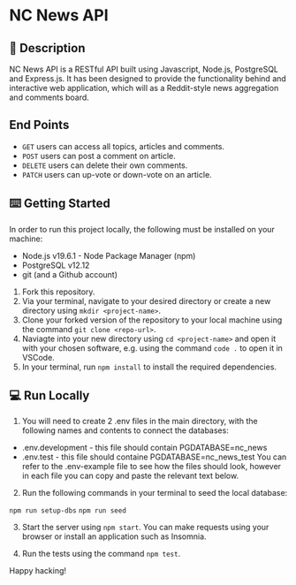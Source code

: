 # NC News API

## 📝 Description

NC News API is a RESTful API built using Javascript, Node.js, PostgreSQL and Express.js. It has been designed to provide the functionality behind and interactive web application, which will as a Reddit-style news aggregation and comments board. 

## End Points

* `GET` users can access all topics, articles and comments.
* `POST` users can post a comment on article.
* `DELETE` users can delete their own comments.
* `PATCH` users can up-vote or down-vote on an article.

## ⌨️ Getting Started

In order to run this project locally, the following must be installed on your machine:

* Node.js v19.6.1 - Node Package Manager (npm)
* PostgreSQL v12.12 
* git (and a Github account)

1. Fork this repository.
2. Via your terminal, navigate to your desired directory or create a new directory using `mkdir <project-name>`. 
3. Clone your forked version of the repository to your local machine using the command `git clone <repo-url>`.
3. Naviagte into your new directory using `cd <project-name>` and open it with your chosen software, e.g. using the command `code .` to open it in VSCode.
4. In your terminal, run `npm install` to install the required dependencies.

## 💻 Run Locally

1. You will need to create 2 .env files in the main directory, with the following names and contents to connect the databases:

* .env.development - this file should contain PGDATABASE=nc_news
* .env.test - this file should containe PGDATABASE=nc_news_test
You can refer to the .env-example file to see how the files should look, however in each file you can copy and paste the relevant text below.

2. Run the following commands in your terminal to seed the local database:

`npm run setup-dbs`
`npm run seed`

3. Start the server using `npm start`. You can make requests using your browser or install an application such as Insomnia.

4. Run the tests using the command `npm test`.

Happy hacking!
